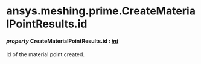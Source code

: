 # ansys.meshing.prime.CreateMaterialPointResults.id

#### *property* CreateMaterialPointResults.id *: [int](https://docs.python.org/3.11/library/functions.html#int)*

Id of the material point created.

<!-- !! processed by numpydoc !! -->
